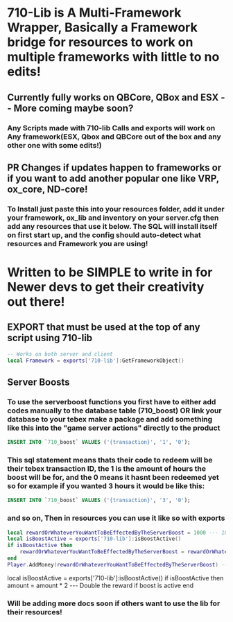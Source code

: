 # 710-Lib is A Multi-Framework Wrapper, Basically a Framework bridge for resources to work on multiple frameworks with little to no edits!
## Currently fully works on QBCore, QBox and ESX -- More coming maybe soon? 
### Any Scripts made with 710-lib Calls and exports will work on Any framework(ESX, Qbox and QBCore out of the box and any other one with some edits!)
## PR Changes if updates happen to frameworks or if you want to add another popular one like VRP, ox_core, ND-core! 

### To Install just paste this into your resources folder, add it under your framework, ox_lib and inventory on your server.cfg then add any resources that use it below. The SQL will install itself on first start up, and the config should auto-detect what resources and Framework you are using!


# Written to be SIMPLE to write in for Newer devs to get their creativity out there! 


## EXPORT that must be used at the top of any script using 710-lib 
```lua
-- Works on both server and client 
local Framework = exports['710-lib']:GetFrameworkObject()
```
## Server Boosts
### To use the serverboost functions you first have to either add codes manually to the database table (710_boost) OR link your database to your tebex make a package and add something like this into the "game server actions" directly to the product
```sql
INSERT INTO `710_boost` VALUES ('{transaction}', '1', '0');
```
### This sql statement means thats their code to redeem will be their tebex transaction ID, the 1 is the amount of hours the boost will be for, and the 0 means it hasnt been redeemed yet so for example if you wanted 3 hours it would be like this:
```sql
INSERT INTO `710_boost` VALUES ('{transaction}', '3', '0');
```
### and so on, Then in resources you can use it like so with exports
```lua
local rewardOrWhateverYouWantToBeEffectedByTheServerBoost = 1000 --- 1000 reward normally without boost
local isBoostActive = exports['710-lib']:isBoostActive()
if isBoostActive then
    rewardOrWhateverYouWantToBeEffectedByTheServerBoost = rewardOrWhateverYouWantToBeEffectedByTheServerBoost * 2 --- Double the reward if boost is active
end
Player.AddMoney(rewardOrWhateverYouWantToBeEffectedByTheServerBoost) --- if boost is active gives 2x if not gives default value.
```
local isBoostActive = exports['710-lib']:isBoostActive()
if isBoostActive then
    amount = amount * 2 --- Double the reward if boost is active
end

### Will be adding more docs soon if others want to use the lib for their resources!
